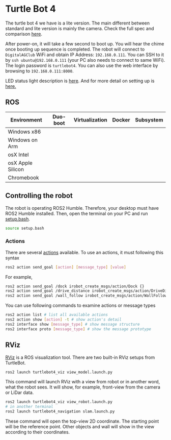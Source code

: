# Turtle Bot 4

The turtle bot 4 we have is a lite version.
The main different between standard and lite version is mainly the camera.
Check the full spec and comparison [here](https://turtlebot.github.io/turtlebot4-user-manual/overview/features.html).

After power-on, it will take a few second to boot up.
You will hear the chime once booting up sequence is completed.
The robot will connect to `DigitalAGClub` WiFi and obtain IP Address: `192.168.0.111`.
You can SSH to it by `ssh ubuntu@192.168.0.111` (your PC also needs to connect to same WiFi).
The login password is `turtlebot4`.
You can also use the web interface by browsing to `192.168.0.111:8000`.

LED status light description is [here](https://iroboteducation.github.io/create3_docs/hw/face/).
And for more detail on setting up is [here.](https://turtlebot.github.io/turtlebot4-user-manual/setup/basic.html)

## ROS

| Environment       | Duo-boot | Virtualization | Docker | Subsystem |
| ----------------- | -------- | -------------- | ------ | --------- |
| Windows x86       |          |                |        |           |
| Windows on Arm    |          |                |        |           |
| osX Intel         |          |                |        |           |
| osX Apple Silicon |          |                |        |           |
| Chromebook        |          |                |        |           |

## Controlling the robot

The robot is operating ROS2 Humble.
Therefore, your desktop must have ROS2 Humble installed.
Then, open the terminal on your PC and run [setup.bash](../setup.bash).

```bash
source setup.bash
```

### Actions

There are several [actions](https://turtlebot.github.io/turtlebot4-user-manual/software/create3.html) available.
To use an actions, it must following this syntax

```bash
ros2 action send_goal [action] [message_type] [value]
```

For example,

```bash
ros2 action send_goal /dock irobot_create_msgs/action/Dock {}
ros2 action send_goal /drive_distance irobot_create_msgs/action/DriveDistance "{distance: 1.0}"
ros2 action send_goal /wall_follow irobot_create_msgs/action/WallFollow "{follow_side: 1, max_runtime: {sec: 100, nanosec: 0}}"
```

You can use following commands to examine actions or message types

```bash
ros2 action list # list all available actions
ros2 action show [action] -t # show action's detail
ros2 interface show [message_type] # show message structure
ros2 interface proto [message_type] # show the message prototype
```

## RViz

[RViz](https://github.com/ros-visualization/rviz) is a ROS visualization tool.
There are two built-in RViz setups from TurtleBot.

```bash
ros2 launch turtlebot4_viz view_model.launch.py
```

This command will launch RViz with a view from robot or in another word, what the robot sees.
It will show, for example, front-view from the camera or LiDar data.

```bash
ros2 launch turtlebot4_viz view_robot.launch.py
# in another terminal
ros2 launch turtlebot4_navigation slam.launch.py
```

These command will open the top-view 2D coordinate.
The starting point will be the reference point.
Other objects and wall will show in the view according to their coordinates.
